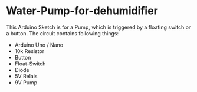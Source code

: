 # Water-Pump-for-dehumidifier

This Arduino Sketch is for a Pump, which is triggered by a floating switch or a button.
The circuit contains following things:
- Arduino Uno / Nano
- 10k Resistor
- Button
- Float-Switch
- Diode
- 5V Relais
- 9V Pump
